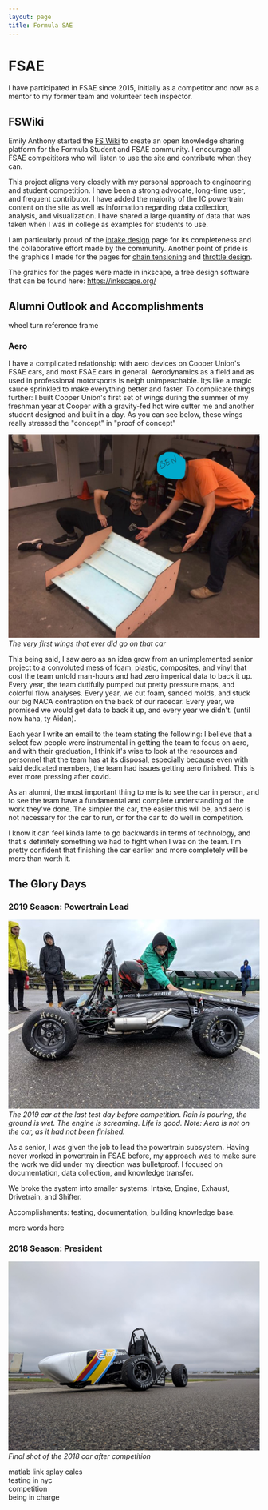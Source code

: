 ```yaml
---
layout: page
title: Formula SAE
---
```

# FSAE

I have participated in FSAE since 2015, initially as a competitor and now as a mentor to my former team and volunteer tech inspector.

## FSWiki

Emily Anthony started the <a href="https://fswiki.us">FS Wiki</a> to create an open knowledge sharing platform for the Formula Student and FSAE community. I encourage all FSAE compeititors who will listen to use the site and contribute when they can.

This project aligns very closely with my personal approach to engineering and student competition. I have been a strong advocate, long-time user, and frequent contributor. I have added the majority of the IC powertrain content on the site <!--(possibly to the detriment of all users lol)--> as well as information regarding data collection, analysis, and visualization. I have shared a large quantity of data that was taken when I was in college as examples for students to use.

I am particularly proud of the <a href="https://fswiki.us/Intake">intake design</a> page for its completeness and the collaborative effort made by the community. Another point of pride is the graphics I made for the pages for <a href="https://fswiki.us/Tensioner">chain tensioning</a> and <a href="https://fswiki.us/Throttle">throttle design</a>.

The grahics for the pages were made in inkscape, a free design software that can be found here: <a href= "https://inkscape.org/">https://inkscape.org/<a>

## Alumni Outlook and Accomplishments

<p>
wheel turn reference frame
</p>

### Aero

I have a complicated relationship with aero devices on Cooper Union's FSAE cars, and most FSAE cars in general. Aerodynamics as a field and as used in professional motorsports is neigh unimpeachable. It;s like a magic sauce sprinkled to make everything better and faster. To complicate things further: I built Cooper Union's first set of wings during the summer of my freshman year at Cooper with a gravity-fed hot wire cutter me and another student designed and built in a day. As you can see below, these wings really stressed the "concept" in "proof of concept"

![A picture of Simon lying next to the wings described above. The wings are blue and sanwiched between plywood end plates. Ben is leaning over them pointing. His face is obscured for privacy and "BEN" is written over it](/docs/assets/wings_v1.jpg)
*The very first wings that ever did go on that car*

This being said, I saw aero as an idea grow from an unimplemented senior project to a convoluted mess of foam, plastic, composites, and vinyl that cost the team untold man-hours and had zero imperical data to back it up. Every year, the team dutifully pumped out pretty pressure maps, and colorful flow analyses. Every year, we cut foam, sanded molds, and stuck our big NACA contraption on the back of our racecar. Every year, we promised we would get data to back it up, and every year we didn't. (until now haha, ty Aidan).

Each year I write an email to the team stating the following: I believe that a select few people were instrumental in getting the team to focus on aero, and with their graduation, I think it's wise to look at the resources and personnel that the team has at its disposal, especially because even with said dedicated members, the team had issues getting aero finished. This is ever more pressing after covid.

As an alumni, the most important thing to me is to see the car in person, and to see the team have a fundamental and complete understanding of the work they've done. The simpler the car, the easier this will be, and aero is not necessary for the car to run, or for the car to do well in competition.

I know it can feel kinda lame to go backwards in terms of technology, and that's definitely something we had to fight when I was on the team. I'm pretty confident that finishing the car earlier and more completely will be more than worth it.

## The Glory Days

### 2019 Season: Powertrain Lead

![The 2019 car at a test day. It is in the rain, the ground is wet. The engine is screaming. Life is good.](/docs/assets/2019_test_day_car.jpg)
*The 2019 car at the last test day before competition. Rain is pouring, the ground is wet. The engine is screaming. Life is good. Note: Aero is not on the car, as it had not been finished.* 

As a senior, I was given the job to lead the powertrain subsystem. Having never worked in powertrain in FSAE before, my approach was to make sure the work we did under my direction was bulletproof. I focused on documentation, data collection, and knowledge transfer.

We broke the system into smaller systems: Intake, Engine, Exhaust, Drivetrain, and Shifter.

Accomplishments: testing, documentation, building knowledge base.

more words here

### 2018 Season: President

![Final shot of the 2018 car. There are no wings on it. The main focus is the front left wheel which is turned to the right.](/docs/assets/2018_comp_car.jpg)
*Final shot of the 2018 car after competition*

<p>	
matlab link splay calcs<br>
testing in nyc<br>
competition<br>
being in charge<br>
</p>